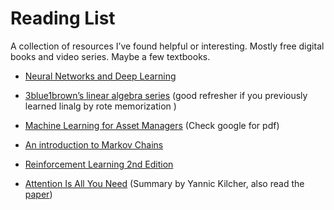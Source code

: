 # Reading List
A collection of resources I’ve found helpful or interesting.  Mostly free digital books and video series. Maybe a few textbooks. 


- [Neural Networks and Deep Learning](http://neuralnetworksanddeeplearning.com/)

- [3blue1brown’s linear algebra series](https://youtube.com/playlist?list=PLZHQObOWTQDPD3MizzM2xVFitgF8hE_ab) (good refresher if you previously learned linalg by rote memorization )

- [Machine Learning for Asset Managers](https://books.google.com/books/about/Machine_Learning_for_Asset_Managers.html?id=gRfeDwAAQBAJ&source=kp_book_description) (Check google for pdf)

- [An introduction to Markov Chains ](http://web.math.ku.dk/noter/filer/stoknoter.pdf) 

- [Reinforcement Learning 2nd Edition](http://incompleteideas.net/book/RLbook2020.pdf)

- [Attention Is All You  Need](https://www.youtube.com/watch?v=iDulhoQ2pro) (Summary by Yannic Kilcher, also read the [paper](https://arxiv.org/pdf/1706.03762.pdf))

